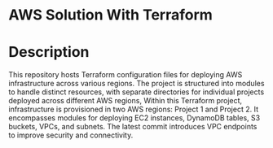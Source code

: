 # AWS Solution With Terraform
# Description
This repository hosts Terraform configuration files for deploying AWS infrastructure across various regions. The project is structured into modules to handle distinct resources, with separate directories for individual projects deployed across different AWS regions,
Within this Terraform project, infrastructure is provisioned in two AWS regions: Project 1 and Project 2. It encompasses modules for deploying EC2 instances, DynamoDB tables, S3 buckets, VPCs, and subnets. The latest commit introduces VPC endpoints to improve security and connectivity.

